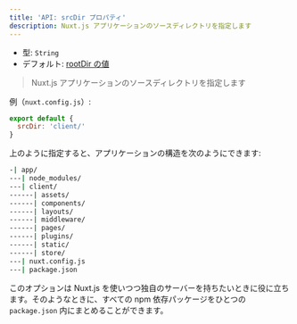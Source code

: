 ```yaml
---
title: 'API: srcDir プロパティ'
description: Nuxt.js アプリケーションのソースディレクトリを指定します
---
```


- 型: `String`
- デフォルト: [rootDir の値](/api/configuration-rootdir)

> Nuxt.js アプリケーションのソースディレクトリを指定します

例（`nuxt.config.js`）:

```js
export default {
  srcDir: 'client/'
}
```

上のように指定すると、アプリケーションの構造を次のようにできます:

```bash
-| app/
---| node_modules/
---| client/
------| assets/
------| components/
------| layouts/
------| middleware/
------| pages/
------| plugins/
------| static/
------| store/
---| nuxt.config.js
---| package.json
```

このオプションは Nuxt.js を使いつつ独自のサーバーを持ちたいときに役に立ちます。そのようなときに、すべての npm 依存パッケージをひとつの `package.json` 内にまとめることができます。
